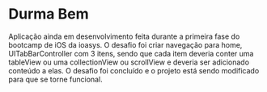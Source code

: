 # Durma Bem
Aplicação ainda em desenvolvimento feita durante a primeira fase do bootcamp de iOS da ioasys. O desafio foi criar navegação para home, UITabBarController com 3 itens, sendo que cada item deveria conter uma tableView ou uma collectionView ou scrollView e deveria ser adicionado conteúdo a elas. O desafio foi concluído e o projeto está sendo modificado para que se torne funcional.
